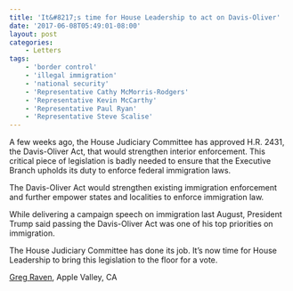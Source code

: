 ```yaml
---
title: 'It&#8217;s time for House Leadership to act on Davis-Oliver'
date: '2017-06-08T05:49:01-08:00'
layout: post
categories:
    - Letters
tags:
    - 'border control'
    - 'illegal immigration'
    - 'national security'
    - 'Representative Cathy McMorris-Rodgers'
    - 'Representative Kevin McCarthy'
    - 'Representative Paul Ryan'
    - 'Representative Steve Scalise'
---
```


A few weeks ago, the House Judiciary Committee has approved H.R. 2431, the Davis-Oliver Act, that would strengthen interior enforcement. This critical piece of legislation is badly needed to ensure that the Executive Branch upholds its duty to enforce federal immigration laws.

The Davis-Oliver Act would strengthen existing immigration enforcement and further empower states and localities to enforce immigration law.

While delivering a campaign speech on immigration last August, President Trump said passing the Davis-Oliver Act was one of his top priorities on immigration.

The House Judiciary Committee has done its job. It’s now time for House Leadership to bring this legislation to the floor for a vote.

[Greg Raven](https://www.gregraven.org), Apple Valley, CA